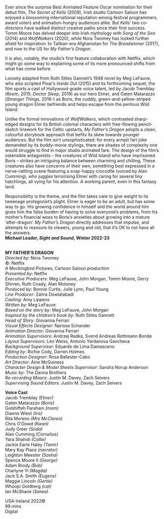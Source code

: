
Ever since the surprise Best Animated Feature Oscar nomination for their debut film, _The Secret of Kells_ (2009), Irish studio Cartoon Saloon has enjoyed a blossoming international reputation among festival programmers, award voters and animation-hungry audiences alike. But _Kells_’ two co-directors have walked distinct creative paths since their first success. Tomm Moore has delved deeper into Irish mythology with _Song of the Sea_ (2014) and _WolfWalkers_ (2020), while Nora Twomey has looked further afield for inspiration: to Taliban-era Afghanistan for _The Breadwinner_ (2017), and now to the US for _My Father’s Dragon_.

It is also, notably, the studio’s first feature collaboration with Netflix, which might go some way to explaining some of its more pronounced shifts from what has come before.

Loosely adapted from Ruth Stiles Gannett’s 1948 novel by Meg LeFauve, who also scripted Pixar’s _Inside Out_ (2015) and its forthcoming sequel, the film sports a cast of Hollywood-grade voice talent, led by Jacob Tremblay (_Room_, 2015; _Doctor Sleep_, 2019) as our hero Elmer, and Gaten Matarazzo (_Stranger Things_, 2016-) as Boris, the cuddly, green-and-yellow-striped young dragon Elmer befriends and helps escape from the perilous Wild Island.

Unlike the formal innovations of _WolfWalkers_, which contrasted sharp-edged designs for its British colonial characters with free-flowing pencil-sketch linework for the Celtic upstarts, _My Father’s Dragon_ adopts a clean, colourful storybook approach that befits its skew towards younger audiences. But the film isn’t unsophisticated: for every armpit fart joke demanded by its buddy-movie stylings, there are shades of complexity one would struggle to find in major studio animated fare. The design of the film’s ostensible antagonists – the creatures of Wild Island who have imprisoned Boris – strikes an intriguing balance between charming and chilling. These creatures also have concerns of their own, something best expressed in a nerve-rattling scene featuring a snap-happy crocodile (voiced by Alan Cumming), who juggles terrorising Elmer with caring for several tiny hatchlings, all vying for his attention. A working parent, even in this fantasy land.

Responsibility is the theme, and the film takes care to give weight to its tweenage protagonist’s plight. Elmer is eager to be an adult, but has some way to go. His growing confidence in himself and the world around him gives him the false burden of having to solve everyone’s problems, from his mother’s financial woes to Boris’s anxieties about growing into a mature ‘after-dragon’. _My Father’s Dragon_ directly addresses that impulse, and attempts to reassure its viewers, young and old, that it’s OK to not have all the answers.  
**Michael Leader, _Sight and Sound_, Winter 2022-23**
<br><br>

**MY FATHER’S DRAGON**  
_Directed by_: Nora Twomey  
©: Netflix  
_A_ Mockingbird Pictures, Cartoon Saloon _production_  
_Presented by_: Netflix  
_Executive Producers_: Meg LeFauve, John Morgan, Tomm Moore, Gerry Shirren, Ruth Coady,  Alan Moloney  
_Produced by_: Bonnie Curtis, Julie Lynn, Paul Young  
_Line Producer_: Zahra Dowlatabadi  
_Casting_: Amy Lippens  
_Written by_: Meg LeFauve  
_Based on the story by_: Meg LeFauve, John Morgan  
_Inspired by the children’s book by_:  Ruth Stiles Gannett  
_Head of Story_: Giovanna Ferrari  
_Visual Effects Designer_: Narissa Schander  
_Animation Director_: Giovanna Ferrari  
_Animation Supervisors_: Andrzej Radka,  Svend Andreas Rothmann Bonde  
_Layout Supervisors_: Léo Weiss,  Antonio Yardanova Gancheva  
_Background Supervisor_:  Eduardo de Lima Damasceno  
_Editing by_: Richie Cody, Darren Holmes  
_Production Designer_: Rosa Ballester-Cabo  
_Art Director_: Áine McGuiness  
_Character Design & Model Sheets Supervisor_: Sandra Norup Anderson  
_Music by_: The Danna Brothers  
_Re-recording Mixers_: Justin M. Davey, Zach Seivers  
_Supervising Sound Editors_: Justin M. Davey,  Zach Seivers

**Voice Cast**  
Jacob Tremblay _(Elmer)_  
Gaten Matarazzo _(Boris)_  
Golshifteh Farahani _(mom)_  
Dianne Wiest _(Iris)_  
Rita Moreno _(Mrs McClaren)_  
Chris O’Dowd _(Kwan)_  
Judy Greer _(Soda)_  
Alan Cumming _(Cornelius)_  
Yara Shahidi _(Callie)_  
Jackie Earle Haley _(Tamir)_  
Mary Kay Place _(narrator)_  
Leighton Meester _(Sasha)_  
Spence Moore II _(George)_  
Adam Brody _(Bob)_  
Charlyne Yi _(Magda)_  
Jack S.A. Smith _(Eugene)_  
Maggie Lincoln _(Gertie)_  
Whoopi Goldberg _(cat)_  
Ian McShane _(Saiwa)_

USA-Ireland 2022©  
99 mins  
Digital
<br><br>
<!--stackedit_data:
eyJoaXN0b3J5IjpbLTQ5MjE1MDI5MF19
-->
